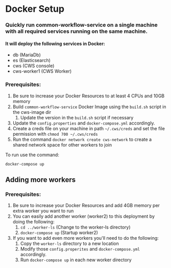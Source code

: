 # Docker Setup

### Quickly run common-workflow-service on a single machine with all required services running on the same machine.

#### It will deploy the following services in Docker:
- db (MariaDb)
- es (Elasticsearch)
- cws (CWS console)
- cws-worker1 (CWS Worker)

### Prerequisites:

1. Be sure to increase your Docker Resources to at least 4 CPUs and 10GB memory
2. Build `common-workflow-service` Docker Image using the `build.sh` script in the cws-image dir
   1. Update the version in the `build.sh` script if necessary
3. Update the `config.properties` and `docker-compose.yml` accordingly.
4. Create a creds file on your machine in path `~/.cws/creds` and set the file permission with `chmod 700 ~/.cws/creds`
5. Run the command `docker network create cws-network` to create a shared network space for other workers to join

To run use the command:

    docker-compose up

## Adding more workers

### Prerequisites:

1. Be sure to increase your Docker Resources and add 4GB memory per extra worker you want to run
2. You can easily add another worker (worker2) to this deployment by doing the following:
   1. `cd ../worker-ls`  (Change to the worker-ls directory)
   2. `docker-compose up`  (Startup worker2)
3. If you want to add even more workers you'll need to do the following:
   1. Copy the `worker-ls` directory to a new location
   2. Modify those `config.properites` and `docker-compose.yml` accordingly.
   3. Run `docker-compose up` in each new worker directory
